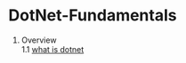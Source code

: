 # DotNet-Fundamentals

1. Overview</br>
    1.1 [what is dotnet](https://github.com/tejaanuchuri/DotNet-Fundamentals/blob/main/overviewwhat%20is%20dotnet.txt)
    